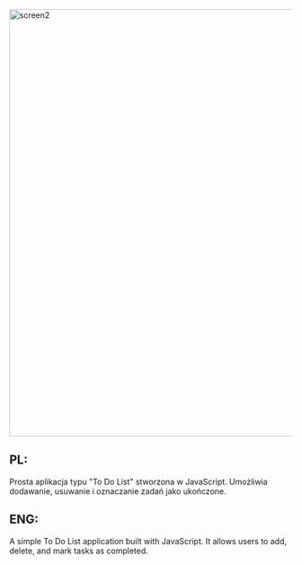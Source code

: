 <img width="1027" height="761" alt="screen2" src="https://github.com/user-attachments/assets/15b665c5-1f99-4b83-a646-3da03b02bcad" />


## PL:
Prosta aplikacja typu "To Do List" stworzona w JavaScript. Umożliwia dodawanie, usuwanie i oznaczanie zadań jako ukończone.

## ENG:
A simple To Do List application built with JavaScript. It allows users to add, delete, and mark tasks as completed.

